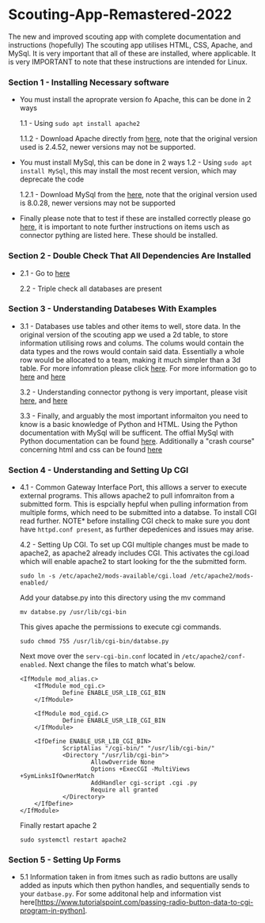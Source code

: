 # Scouting-App-Remastered-2022
The new and improved scouting app with complete documentation and instructions (hopefully)
The scouting app utilises HTML, CSS, Apache, and MySql. It is very important that all of these are installed, where applicable. It is very IMPORTANT to note that these instructions are intended for Linux. 

### **Section 1 - Installing Necessary software** 
- You must install the aproprate version fo Apache, this can be done in 2 ways

    1.1 - Using ```sudo apt install apache2``` 

    1.1.2 - Download Apache directly from [here](https://httpd.apache.org/download.cgi), note that the original version used is 2.4.52, newer versions may not be supported.

- You must install MySql, this can be done in 2 ways
    1.2 - Using ```sudo apt install MySql```, this may install the most recent version, which may deprecate the code

    1.2.1 - Download MySql from the [here](https://dev.mysql.com/downloads/mysql/), note that the original version used is 8.0.28, newer versions may not be supported

- Finally please note that to test if these are installed correctly please go [here](https://github.com/FRC-3637-Daleks/Scouting-App-Remastered-2022/blob/14f0c79bc9d863b82ffda5790914cf5350550fc0/db/setup-README.md), it is important to note further instructions on items usch as connector pything are listed here. These should be installed. 

### **Section 2 - Double Check That All Dependencies Are Installed**
-  
    2.1  - Go to [here](https://github.com/FRC-3637-Daleks/Scouting-App-Remastered-2022/blob/14f0c79bc9d863b82ffda5790914cf5350550fc0/db/setup-README.md)

    2.2 - Triple check all databases are present 

### **Section 3 - Understanding Databeses With Examples**
- 
    3.1 - Databases use tables and other items to well, store data. In the original version of the scouting app we used a 2d table, to store information utilising rows and colums. The colums would contain the data types and the rows would contain said data. Essentially a whole row would be allocated to a team, making it much simpler than a 3d table. For more infomration please click [here](https://docs.google.com/spreadsheets/d/1lCQqQTsaWcqok09gHu-j7aPdQEGYPZY-G7KIvSE3v24/edit?usp=sharing). For more information go to [here](https://github.com/FRC-3637-Daleks/Scouting-App-Remastered-2022/blob/14f0c79bc9d863b82ffda5790914cf5350550fc0/db/setup-README.md) and [here](https://dev.mysql.com/doc/connector-python/en/connector-python-example-ddl.html)
    
    3.2 - Understanding connector pythong is very important, please visit [here](https://dev.mysql.com/doc/connector-python/en/connector-python-example-cursor-transaction.html), and [here](https://github.com/FRC-3637-Daleks/Scouting-App-Remastered-2022/blob/14f0c79bc9d863b82ffda5790914cf5350550fc0/db/setup-README.md)

    3.3 - Finally, and arguably the most important informaiton you need to know is a basic knowledge of Python and HTML. Using the Python documentation with MySql will be sufficent. The offial MySql with Python documentation can be found [here](https://dev.mysql.com/doc/connector-python/en/connector-python-examples.html). Additionally a "crash course" concerning html and css can be found [here](https://youtube.com/playlist?list=PLblA84xge2_y8F1K0wzPia9V_ULVcfg4k)

### **Section 4 - Understanding and Setting Up CGI**
- 
    4.1 - Common Gateway Interface Port, this alllows a server to execute external programs. This allows apache2 to pull infomraiton from a submitted form. This is espcially hepful when pulling information from multiple forms, which need to be submitted into a databse. To install CGI read further. NOTE* before installing CGI check to make sure you dont have ```httpd.conf present```, as further depedenices and issues may arise. 
    
    4.2 - Setting Up CGI. To set up CGI multiple changes must be made to apache2, as apache2 already includes CGI. 
    This activates the cgi.load which will enable apache2 to start looking for the the submitted form. 
    ```
    sudo ln -s /etc/apache2/mods-available/cgi.load /etc/apache2/mods-enabled/
    ```
    Add your databse.py into this directory using the mv command 
    ```
    mv databse.py /usr/lib/cgi-bin
    ```
    This gives apache the permissions to execute cgi commands. 
    ```
    sudo chmod 755 /usr/lib/cgi-bin/databse.py
    ````
    Next move over the ```serv-cgi-bin.conf``` located in ```/etc/apache2/conf-enabled```. Next change the files to match what's below.
    ```
    <IfModule mod_alias.c>
        <IfModule mod_cgi.c>
                Define ENABLE_USR_LIB_CGI_BIN
        </IfModule>

        <IfModule mod_cgid.c>
                Define ENABLE_USR_LIB_CGI_BIN
        </IfModule>

        <IfDefine ENABLE_USR_LIB_CGI_BIN>
                ScriptAlias "/cgi-bin/" "/usr/lib/cgi-bin/"
                <Directory "/usr/lib/cgi-bin">
                        AllowOverride None
                        Options +ExecCGI -MultiViews +SymLinksIfOwnerMatch
                        AddHandler cgi-script .cgi .py
                        Require all granted
                </Directory>
        </IfDefine>
    </IfModule>
    ```
    Finally restart apache 2
    ```
    sudo systemctl restart apache2
    ```
### **Section 5 - Setting Up Forms**
- 
    5.1 Information taken in from itmes such as radio buttons are usally added as inputs which then python handles, and sequentially sends to your ```datbase.py```. For some additonal help and information vist here[https://www.tutorialspoint.com/passing-radio-button-data-to-cgi-program-in-python].




    
